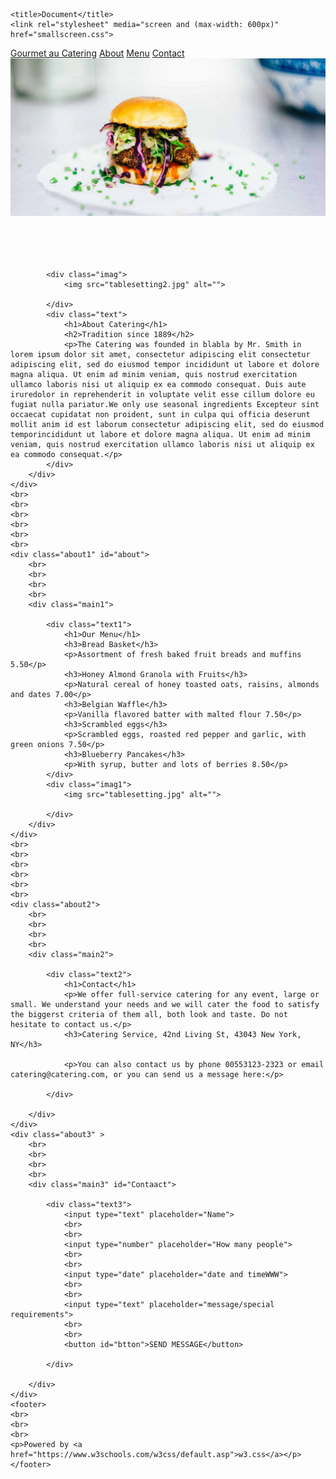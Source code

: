 <!DOCTYPE html>
<html lang="en">
<head>
    <meta charset="UTF-8">
    <link rel="stylesheet" href="css.css">

    <title>Document</title>
    <link rel="stylesheet" media="screen and (max-width: 600px)" href="smallscreen.css">
</head>
<body>
    <div class="nav">
        <a href="#home" id="o"> Gourmet au Catering</a>
        <a href="#Projects" id="n">About</a>
        <a href="#about">Menu</a>
        <a href="#Contaact">Contact</a>
    </div>
    <div class="header" id="home">
        <img src="hamburger.jpg" alt="">
    </div>
    <div class="about" >
        <br>
        <br>
        <br>
        <br>
        <div class="main" id="Projects" >
        
            <div class="imag">
                <img src="tablesetting2.jpg" alt="">

            </div>
            <div class="text">
                <h1>About Catering</h1>
                <h2>Tradition since 1889</h2>
                <p>The Catering was founded in blabla by Mr. Smith in lorem ipsum dolor sit amet, consectetur adipiscing elit consectetur adipiscing elit, sed do eiusmod tempor incididunt ut labore et dolore magna aliqua. Ut enim ad minim veniam, quis nostrud exercitation ullamco laboris nisi ut aliquip ex ea commodo consequat. Duis aute iruredolor in reprehenderit in voluptate velit esse cillum dolore eu fugiat nulla pariatur.We only use seasonal ingredients Excepteur sint occaecat cupidatat non proident, sunt in culpa qui officia deserunt mollit anim id est laborum consectetur adipiscing elit, sed do eiusmod temporincididunt ut labore et dolore magna aliqua. Ut enim ad minim veniam, quis nostrud exercitation ullamco laboris nisi ut aliquip ex ea commodo consequat.</p>
            </div>
        </div>
    </div>
    <br>
    <br>
    <br>
    <br>
    <br>
    <br>
    <div class="about1" id="about">
        <br>
        <br>
        <br>
        <br>
        <div class="main1">
        
            <div class="text1">
                <h1>Our Menu</h1>
                <h3>Bread Basket</h3>
                <p>Assortment of fresh baked fruit breads and muffins 5.50</p>
                <h3>Honey Almond Granola with Fruits</h3>
                <p>Natural cereal of honey toasted oats, raisins, almonds and dates 7.00</p>
                <h3>Belgian Waffle</h3>
                <p>Vanilla flavored batter with malted flour 7.50</p>
                <h3>Scrambled eggs</h3>
                <p>Scrambled eggs, roasted red pepper and garlic, with green onions 7.50</p>
                <h3>Blueberry Pancakes</h3>
                <p>With syrup, butter and lots of berries 8.50</p>
            </div>
            <div class="imag1">
                <img src="tablesetting.jpg" alt="">

            </div>
        </div>
    </div>
    <br>
    <br>
    <br>
    <br>
    <br>
    <br>
    <div class="about2">
        <br>
        <br>
        <br>
        <br>
        <div class="main2">
        
            <div class="text2">
                <h1>Contact</h1>
                <p>We offer full-service catering for any event, large or small. We understand your needs and we will cater the food to satisfy the biggerst criteria of them all, both look and taste. Do not hesitate to contact us.</p>
                <h3>Catering Service, 42nd Living St, 43043 New York, NY</h3>
                
                <p>You can also contact us by phone 00553123-2323 or email catering@catering.com, or you can send us a message here:</p>

            </div>

        </div>
    </div>
    <div class="about3" >
        <br>
        <br>
        <br>
        <br>
        <div class="main3" id="Contaact">
        
            <div class="text3">
                <input type="text" placeholder="Name">
                <br>
                <br>
                <input type="number" placeholder="How many people">
                <br>
                <br>
                <input type="date" placeholder="date and timeWWW">
                <br>
                <br>
                <input type="text" placeholder="message/special requirements">
                <br>
                <br>
                <button id="btton">SEND MESSAGE</button>

            </div>

        </div>
    </div>
    <footer>
    <br>
    <br>
    <br>
    <p>Powered by <a href="https://www.w3schools.com/w3css/default.asp">w3.css</a></p>
    </footer>
</body>
</html>
